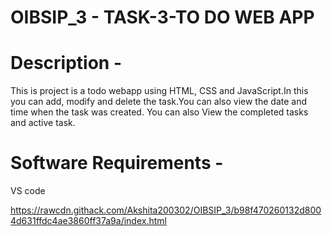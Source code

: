 # OIBSIP_3 - TASK-3-TO DO WEB APP

# Description - 
This is project is a todo webapp using HTML, CSS and JavaScript.In this you can add, modify and delete the task.You can also view the date and time when the task was created.
You can also View the completed tasks and active task.

# Software Requirements - 
VS code

https://rawcdn.githack.com/Akshita200302/OIBSIP_3/b98f470260132d8004d631ffdc4ae3860ff37a9a/index.html
